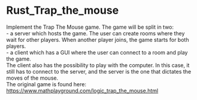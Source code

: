 # Rust_Trap_the_mouse
Implement the Trap The Mouse game. The game will be split in two:  
    - a server which hosts the game. The user can create rooms where they wait for other players. When another player joins, the game starts for both players.  
    - a client which has a GUI where the user can connect to a room and play the game.  
The client also has the possibility to play with the computer. In this case, it still has to connect to the server, and the server is the one that dictates the moves of the mouse.  
The original game is found here:  
https://www.mathplayground.com/logic_trap_the_mouse.html
